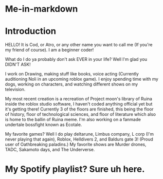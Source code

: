 # Me-in-markdown

# **Introduction**
HELLO! It is Cod, or Atro, or any other name you want to call me (If you're my friend of course). I am a beginner coder! 

What do I do ya probably don't ask EVER in your life? Well I'm glad you DIDN'T ASK! 

I work on Drawing, making stuff like books, voice acting (Currently auditioning Noli in an upcoming roblox game). I enjoy spending time with my dogs, working on characters, and watching different shows on my television.

My most recent creation is a recreation of Project moon's library of Ruina inside the roblox studio software, I haven't coded anything official yet but it's getting there! Currently 3 of the floors are finished, this being the floor of history, floor of technological sciences, and floor of literature which also is home to the ballin of Ruina meme. I'm also working on a fanmade undertale bossfight known as Ecotale. 

My favorite games? Well I do play deltarune, Limbus company, L corp (I'm never playing that again), Roblox, Helldivers 2, and Baldurs gate 3! 
(Proud user of Oathbreaking paladins.)
My favorite shows are Murder drones, TADC, Sakamoto days, and The Underverse.

# My Spotify playlist? Sure uh here.

